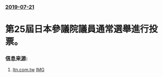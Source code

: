 ### [2019-07-21](/news/2019/07/21/index.md)

##### 
# 第25屆日本參議院議員通常選舉進行投票。 




### 信息来源:

1. [ltn.com.tw](https://news.ltn.com.tw/news/world/paper/1304840) [IMG](https://img.ltn.com.tw/Upload/news/600/2019/07/21/292.jpg)
